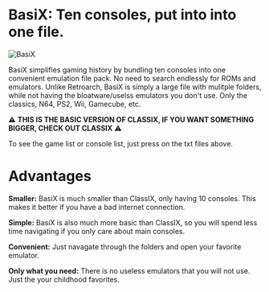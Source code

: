 # BasiX: Ten consoles, put into into one file.
![BasiX](https://github.com/goooofie/BasiX/assets/120129825/b17551e1-9d7d-4f67-b511-d0facb28bd1b)

BasiX simplifies gaming history by bundling ten consoles into one convenient emulation file pack. No need to search endlessly for ROMs and emulators. Unlike Retroarch, BasiX is simply a large file with mulitple folders, while not having the bloatware/uselss emulators you don't use. Only the classics, N64, PS2, Wii, Gamecube, etc.

⚠️ **THIS IS THE BASIC VERSION OF CLASSIX, IF YOU WANT SOMETHING BIGGER, CHECK OUT CLASSIX** ⚠️

To see the game list or console list, just press on the txt files above.

# Advantages

**Smaller:** BasiX is much smaller than ClassIX, only having 10 consoles. This makes it better if you have a bad internet connection.

**Simple:** BasiX is also much more basic than ClassIX, so you will spend less time navigating if you only care about main consoles.

**Convenient:** Just navagate through the folders and open your favorite emulator.

**Only what you need:** There is no useless emulators that you will not use. Just the your childhood favorites.
